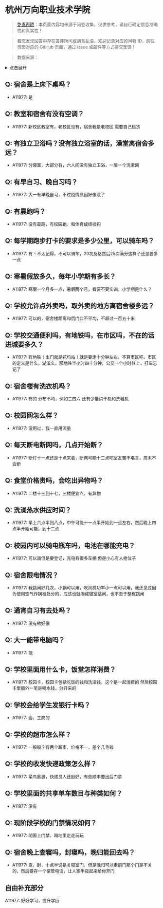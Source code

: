 # 杭州万向职业技术学院

> [免责声明](https://colleges.chat/#_3)：本页面内容均来源于问卷收集，仅供参考，请自行确定信息准确性和真实性！

> 若您发现回答中存在答非所问或胡言乱语，欢迎记录对应的问卷 ID，前往页面对应的 GitHub 页面，通过 issue 或邮件等方式提交反馈！

> 数据来源：

<details><summary>点击展开</summary>
<ul>
<li>A11977: 匿名 (2022 年 06 月)</li>
</ul>
</details>

## Q: 宿舍是上床下桌吗？

- A11977: 是

## Q: 教室和宿舍有没有空调？

- A11977: 新校区教室有，老校区没有，宿舍我是老校区 需要自己租赁

## Q: 有独立卫浴吗？没有独立浴室的话，澡堂离宿舍多远？

- A11977: 分寝室，大部分有，六人间没有独立卫浴，一层一个洗漱间

## Q: 有早自习、晚自习吗？

- A11977: 大一有早晚自习，不过疫情原因好像没了

## Q: 有晨跑吗？

- A11977: 没有晨跑，有校园跑，和体育成绩挂钩

## Q: 每学期跑步打卡的要求是多少公里，可以骑车吗？

- A11977: 有丶不太记得，不可以骑车，20次及格然后25次满分这样子还是要多一点

## Q: 寒暑假放多久，每年小学期有多长？

- A11977: 寒假一个月多一点，暑假两个月，看要不要实训，小学期是什么？

## Q: 学校允许点外卖吗，取外卖的地方离宿舍楼多远？

- A11977: 可以的，宿舍楼距离和后门口不平均，不超过一百五十米

## Q: 学校交通便利吗，有地铁吗，在市区吗，不在的话进城要多久？

- A11977: 有地铁！出门就是花坞站！就是要走十分钟左右。不算市区吧，市区的定义是什么，湖滨么，那地铁半小时四十分钟，公交一个小时往上，打车忘记了

## Q: 宿舍楼有洗衣机吗？

- A11977: 有的 分布不均，例如二四六 还有少量烘干机和洗鞋机

## Q: 校园网怎么样？

- A11977: 没用过，我一直用流量

## Q: 每天断电断网吗，几点开始断？

- A11977: 断灯十一点还是十点来着，断网可能十二点吧室友苦不堪言，周末不会断

## Q: 食堂价格贵吗，会吃出异物吗？

- A11977: 二楼十三到十七，三楼便宜点，有异物

## Q: 洗澡热水供应时间？

- A11977: 早上六点半到八点，中午可能十一点半开始到一点左右，然后晚上四点半开始可能，到十二点

## Q: 校园内可以骑电瓶车吗，电池在哪能充电？

- A11977: 可以骑但是要登记，充电有很多车棚 但是小心有人抢位子

## Q: 宿舍限电情况？

- A11977: 我跳闸好几次，小锅可以用，吹风机功率小一点可以用，我还见过因为使用空气炸锅被处分的，应该也就闹成寝室跳闸，也不至于整栋跳闸

## Q: 通宵自习有去处吗？

- A11977: 没有欸好像

## Q: 大一能带电脑吗？

- A11977: 能

## Q: 学校里面用什么卡，饭堂怎样消费？

- A11977: 校园卡，校园卡包括吃饭的钱和洗澡钱，这个是一起消费的 然后校园卡里额外一笔是喝水钱，分开来的

## Q: 学校会给学生发银行卡吗？

- A11977: 会，工商的

## Q: 学校的超市怎么样？

- A11977: 一般般？有两个超市，价格不一，差个几毛钱

## Q: 学校的收发快递政策怎么样？

- A11977: 菜鸟裹裹，快递员人还挺好，有些顺丰要出后门拿

## Q: 学校里面的共享单车数目与种类如何？

- A11977: 没有

## Q: 现阶段学校的门禁情况如何？

- A11977: 明面上门禁，暗地里走走玩玩

## Q: 宿舍晚上查寝吗，封寝吗，晚归能回去吗？

- A11977: 查，封，十点半说是关寝室门，但是晚归可以走前门那个门是不关的，然后要存一个宿管电话，让人家半夜起来给你开门

## 自由补充部分

A11977: 好好学习，提升学历